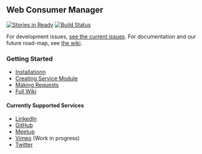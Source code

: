 ## Web Consumer Manager 

[![Stories in Ready](https://badge.waffle.io/mywebclass/wconsumer.png)](http://waffle.io/mywebclass/wconsumer) [![Build Status](https://travis-ci.org/mywebclass/wconsumer.png)](https://travis-ci.org/mywebclass/wconsumer)

For development issues, [see the current issues](https://github.com/mywebclass/wconsumer/issues). For documentation and our future road-map, see [the wiki](https://github.com/mywebclass/wconsumer/wiki). 
### Getting Started
- [Installationn](https://github.com/mywebclass/wconsumer/wiki/Installation)
- [Creating Service Module](https://github.com/mywebclass/wconsumer/wiki/Create-a-Service-Module)
- [Making Requests](https://github.com/mywebclass/wconsumer/wiki/Making-Requests)
- [Full Wiki](https://github.com/mywebclass/wconsumer/wiki)

#### Currently Supported Services
- [LinkedIn](https://github.com/kaw393939/wconsumer_linkedIn)
- [GitHub](https://github.com/mywebclass/wconsumer_github)
- [Meetup](https://github.com/mywebclass/wconsumer_meetup)
- [Vimeo](https://github.com/mywebclass/wconsumer_vimeo) (Work in progress)
- [Twitter](https://github.com/mywebclass/wconsumer_twitter)
